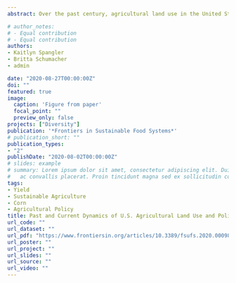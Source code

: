 ```yaml
---
abstract: Over the past century, agricultural land use in the United States has seen drastic shifts to support increasing demand for food and commodities; in many regions, this has resulted in highly simplified agricultural landscapes. Surmounting evidence exhibits the negative impacts of this simplification on the long-term provisioning of necessary ecosystem services to and from agriculture. However, transitions toward alternative systems often occur at a small scale, rather than at a systemic level. Within the National Research Council's (NRC) sustainable agricultural systems framework, we utilize national open-source datasets spanning several decades to broadly assess past and current agricultural landscapes across the U.S. We integrate and analyze agricultural land use and land cover data with policy data to address two main objectives: (1) Document and visualize changes over recent decades in cropland conversion, agricultural productivity, and crop composition across the U.S.; and (2) identify broad policy changes of the U.S. Farm Bills from 1933 to 2018 associated with these land use trends. We show that U.S. agriculture has gradually trended toward an intensely regulated and specialized system. Crop production is heavily concentrated in certain areas, larger farms are getting larger, while the number of smaller operations is decreasing, and crop diversity is declining. Meanwhile, federal agricultural policy is increasing in scope and influence. Through these data-driven insights, we argue that incremental and transformative pathways of change are needed to support alternative production practices, incentivize diversified landscapes, and promote innovation toward more sustainable agricultural systems across multiple scales. You can read the full paper [here](https://www.frontiersin.org/articles/10.3389/fsufs.2020.00098/full).

# author_notes:
# - Equal contribution
# - Equal contribution
authors:
- Kaitlyn Spangler
- Britta Schumacher
- admin

date: "2020-08-27T00:00:00Z"
doi: ""
featured: true
image:
  caption: 'Figure from paper'
  focal_point: ""
  preview_only: false
projects: ["Diversity"]
publication: '*Frontiers in Sustainable Food Systems*'
# publication_short: ""
publication_types:
- "2"
publishDate: "2020-08-02T00:00:00Z"
# slides: example
# summary: Lorem ipsum dolor sit amet, consectetur adipiscing elit. Duis posuere tellus
#   ac convallis placerat. Proin tincidunt magna sed ex sollicitudin condimentum.
tags:
- Yield
- Sustainable Agriculture
- Corn
- Agricultural Policy
title: Past and Current Dynamics of U.S. Agricultural Land Use and Policy
url_code: ""
url_dataset: ""
url_pdf: "https://www.frontiersin.org/articles/10.3389/fsufs.2020.00098/full"
url_poster: ""
url_project: ""
url_slides: ""
url_source: ""
url_video: ""
---
```


